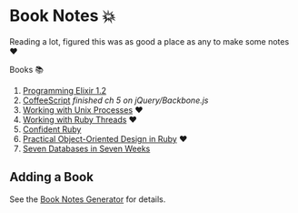 # Book Notes :boom:

Reading a lot, figured this was as good a place as any to make some notes :heart:

Books :books:

1. [Programming Elixir 1.2](programming-elixir-1.2/README.md)
1. [CoffeeScript](coffeescript/README.md) *finished ch 5 on jQuery/Backbone.js*
1. [Working with Unix Processes](working-with-unix-processes/README.md) :heart:
1. [Working with Ruby Threads](working-with-ruby-threads/README.md) :heart:
1. [Confident Ruby](confident-ruby/README.md)
1. [Practical Object-Oriented Design in Ruby](practical-object-oriented-design-in-ruby/README.md) :heart:
1. [Seven Databases in Seven Weeks](seven-db-in-seven-weeks/README.md)

## Adding a Book

See the [Book Notes Generator](https://github.com/trueheart78/book-notes-generator) for details.
